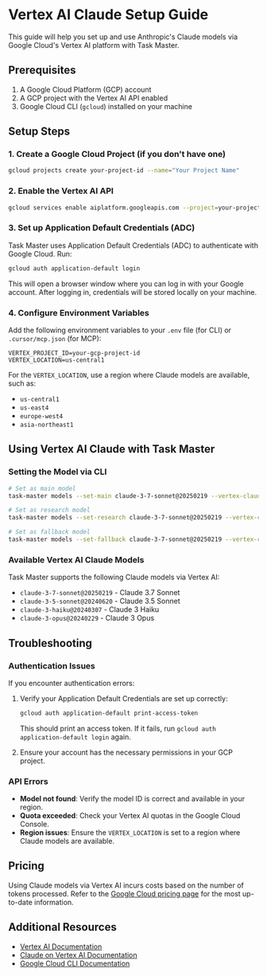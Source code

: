 # Vertex AI Claude Setup Guide

This guide will help you set up and use Anthropic's Claude models via Google Cloud's Vertex AI platform with Task Master.

## Prerequisites

1. A Google Cloud Platform (GCP) account
2. A GCP project with the Vertex AI API enabled
3. Google Cloud CLI (`gcloud`) installed on your machine

## Setup Steps

### 1. Create a Google Cloud Project (if you don't have one)

```bash
gcloud projects create your-project-id --name="Your Project Name"
```

### 2. Enable the Vertex AI API

```bash
gcloud services enable aiplatform.googleapis.com --project=your-project-id
```

### 3. Set up Application Default Credentials (ADC)

Task Master uses Application Default Credentials (ADC) to authenticate with Google Cloud. Run:

```bash
gcloud auth application-default login
```

This will open a browser window where you can log in with your Google account. After logging in, credentials will be stored locally on your machine.

### 4. Configure Environment Variables

Add the following environment variables to your `.env` file (for CLI) or `.cursor/mcp.json` (for MCP):

```
VERTEX_PROJECT_ID=your-gcp-project-id
VERTEX_LOCATION=us-central1
```

For the `VERTEX_LOCATION`, use a region where Claude models are available, such as:
- `us-central1`
- `us-east4`
- `europe-west4`
- `asia-northeast1`

## Using Vertex AI Claude with Task Master

### Setting the Model via CLI

```bash
# Set as main model
task-master models --set-main claude-3-7-sonnet@20250219 --vertex-claude

# Set as research model
task-master models --set-research claude-3-7-sonnet@20250219 --vertex-claude

# Set as fallback model
task-master models --set-fallback claude-3-7-sonnet@20250219 --vertex-claude
```

### Available Vertex AI Claude Models

Task Master supports the following Claude models via Vertex AI:

- `claude-3-7-sonnet@20250219` - Claude 3.7 Sonnet
- `claude-3-5-sonnet@20240620` - Claude 3.5 Sonnet
- `claude-3-haiku@20240307` - Claude 3 Haiku
- `claude-3-opus@20240229` - Claude 3 Opus

## Troubleshooting

### Authentication Issues

If you encounter authentication errors:

1. Verify your Application Default Credentials are set up correctly:
   ```bash
   gcloud auth application-default print-access-token
   ```
   This should print an access token. If it fails, run `gcloud auth application-default login` again.

2. Ensure your account has the necessary permissions in your GCP project.

### API Errors

- **Model not found**: Verify the model ID is correct and available in your region.
- **Quota exceeded**: Check your Vertex AI quotas in the Google Cloud Console.
- **Region issues**: Ensure the `VERTEX_LOCATION` is set to a region where Claude models are available.

## Pricing

Using Claude models via Vertex AI incurs costs based on the number of tokens processed. Refer to the [Google Cloud pricing page](https://cloud.google.com/vertex-ai/pricing) for the most up-to-date information.

## Additional Resources

- [Vertex AI Documentation](https://cloud.google.com/vertex-ai/docs)
- [Claude on Vertex AI Documentation](https://cloud.google.com/vertex-ai/docs/generative-ai/model-reference/claude)
- [Google Cloud CLI Documentation](https://cloud.google.com/sdk/gcloud)
